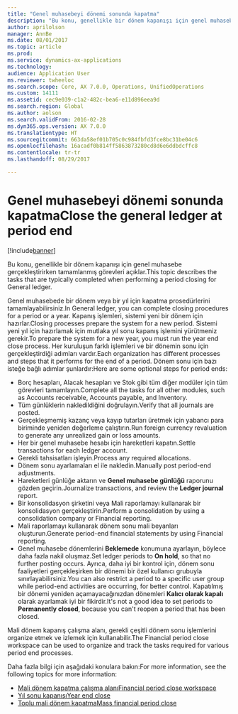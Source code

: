 ```yaml
---
title: "Genel muhasebeyi dönemi sonunda kapatma"
description: "Bu konu, genellikle bir dönem kapanışı için genel muhasebe gerçekleştirirken tamamlanmış görevleri açıklar."
author: aprilolson
manager: AnnBe
ms.date: 08/01/2017
ms.topic: article
ms.prod: 
ms.service: dynamics-ax-applications
ms.technology: 
audience: Application User
ms.reviewer: twheeloc
ms.search.scope: Core, AX 7.0.0, Operations, UnifiedOperations
ms.custom: 14111
ms.assetid: cec9e039-c1a2-482c-bea6-e11d896eea9d
ms.search.region: Global
ms.author: aolson
ms.search.validFrom: 2016-02-28
ms.dyn365.ops.version: AX 7.0.0
ms.translationtype: HT
ms.sourcegitcommit: 663da58ef01b705c0c984fbfd3fce8bc31be04c6
ms.openlocfilehash: 16acadf0b814ff5863873280cd8d6e6ddbdcffc8
ms.contentlocale: tr-tr
ms.lasthandoff: 08/29/2017

---
```


# <a name="close-the-general-ledger-at-period-end"></a><span data-ttu-id="65157-103">Genel muhasebeyi dönemi sonunda kapatma</span><span class="sxs-lookup"><span data-stu-id="65157-103">Close the general ledger at period end</span></span>

[!include[banner](../includes/banner.md)]


<span data-ttu-id="65157-104">Bu konu, genellikle bir dönem kapanışı için genel muhasebe gerçekleştirirken tamamlanmış görevleri açıklar.</span><span class="sxs-lookup"><span data-stu-id="65157-104">This topic describes the tasks that are typically completed when performing a period closing for General ledger.</span></span> 

<span data-ttu-id="65157-105">Genel muhasebede bir dönem veya bir yıl için kapatma prosedürlerini tamamlayabilirsiniz.</span><span class="sxs-lookup"><span data-stu-id="65157-105">In General ledger, you can complete closing procedures for a period or a year.</span></span> <span data-ttu-id="65157-106">Kapanış işlemleri, sistemi yeni bir dönem için hazırlar.</span><span class="sxs-lookup"><span data-stu-id="65157-106">Closing processes prepare the system for a new period.</span></span> <span data-ttu-id="65157-107">Sistemi yeni yıl için hazırlamak için mutlaka yıl sonu kapanış işlemini yürütmeniz gerekir.</span><span class="sxs-lookup"><span data-stu-id="65157-107">To prepare the system for a new year, you must run the year end close process.</span></span> <span data-ttu-id="65157-108">Her kuruluşun farklı işlemleri ve bir dönemin sonu için gerçekleştirdiği adımları vardır.</span><span class="sxs-lookup"><span data-stu-id="65157-108">Each organization has different processes and steps that it performs for the end of a period.</span></span> <span data-ttu-id="65157-109">Dönem sonu için bazı isteğe bağlı adımlar şunlardır:</span><span class="sxs-lookup"><span data-stu-id="65157-109">Here are some optional steps for period ends:</span></span>

-   <span data-ttu-id="65157-110">Borç hesapları, Alacak hesapları ve Stok gibi tüm diğer modüler için tüm görevleri tamamlayın.</span><span class="sxs-lookup"><span data-stu-id="65157-110">Complete all the tasks for all other modules, such as Accounts receivable, Accounts payable, and Inventory.</span></span>
-   <span data-ttu-id="65157-111">Tüm günlüklerin nakledildiğini doğrulayın.</span><span class="sxs-lookup"><span data-stu-id="65157-111">Verify that all journals are posted.</span></span>
-   <span data-ttu-id="65157-112">Gerçekleşmemiş kazanç veya kayıp tutarları üretmek için yabancı para biriminde yeniden değerleme çalıştırın.</span><span class="sxs-lookup"><span data-stu-id="65157-112">Run foreign currency revaluation to generate any unrealized gain or loss amounts.</span></span>
-   <span data-ttu-id="65157-113">Her bir genel muhasebe hesabı için hareketleri kapatın.</span><span class="sxs-lookup"><span data-stu-id="65157-113">Settle transactions for each ledger account.</span></span>
-   <span data-ttu-id="65157-114">Gerekli tahsisatları işleyin.</span><span class="sxs-lookup"><span data-stu-id="65157-114">Process any required allocations.</span></span>
-   <span data-ttu-id="65157-115">Dönem sonu ayarlamaları el ile nakledin.</span><span class="sxs-lookup"><span data-stu-id="65157-115">Manually post period-end adjustments.</span></span>
-   <span data-ttu-id="65157-116">Hareketleri günlüğe aktarın ve **Genel muhasebe günlüğü** raporunu gözden geçirin.</span><span class="sxs-lookup"><span data-stu-id="65157-116">Journalize transactions, and review the **Ledger journal** report.</span></span>
-   <span data-ttu-id="65157-117">Bir konsolidasyon şirketini veya Mali raporlamayı kullanarak bir konsolidasyon gerçekleştirin.</span><span class="sxs-lookup"><span data-stu-id="65157-117">Perform a consolidation by using a consolidation company or Financial reporting.</span></span>
-   <span data-ttu-id="65157-118">Mali raporlamayı kullanarak dönem sonu mali beyanları oluşturun.</span><span class="sxs-lookup"><span data-stu-id="65157-118">Generate period-end financial statements by using Financial reporting.</span></span>
-   <span data-ttu-id="65157-119">Genel muhasebe dönemlerini **Beklemede** konumuna ayarlayın, böylece daha fazla nakil oluşmaz.</span><span class="sxs-lookup"><span data-stu-id="65157-119">Set ledger periods to **On hold**, so that no further posting occurs.</span></span> <span data-ttu-id="65157-120">Ayrıca, daha iyi bir kontrol için, dönem sonu faaliyetleri gerçekleşirken bir dönemi bir özel kullanıcı grubuyla sınırlayabilirsiniz.</span><span class="sxs-lookup"><span data-stu-id="65157-120">You can also restrict a period to a specific user group while period-end activities are occurring, for better control.</span></span> <span data-ttu-id="65157-121">Kapatılmış bir dönemi yeniden açamayacağınızdan dönemleri **Kalıcı olarak kapalı** olarak ayarlamak iyi bir fikirdir.</span><span class="sxs-lookup"><span data-stu-id="65157-121">It's not a good idea to set periods to **Permanently closed**, because you can't reopen a period that has been closed.</span></span>

<span data-ttu-id="65157-122">Mali dönem kapanış çalışma alanı, gerekli çeşitli dönem sonu işlemlerini organize etmek ve izlemek için kullanabilir.</span><span class="sxs-lookup"><span data-stu-id="65157-122">The Financial period close workspace can be used to organize and track the tasks required for various period end processes.</span></span> 


<span data-ttu-id="65157-123">Daha fazla bilgi için aşağıdaki konulara bakın:</span><span class="sxs-lookup"><span data-stu-id="65157-123">For more information, see the following topics for more information:</span></span>
- [<span data-ttu-id="65157-124">Mali dönem kapatma çalışma alanı</span><span class="sxs-lookup"><span data-stu-id="65157-124">Financial period close workspace</span></span>](financial-period-close-workspace.md) 
- [<span data-ttu-id="65157-125">Yıl sonu kapanışı</span><span class="sxs-lookup"><span data-stu-id="65157-125">Year end close</span></span>](Year-end-close.md)  
- [<span data-ttu-id="65157-126">Toplu mali dönem kapatma</span><span class="sxs-lookup"><span data-stu-id="65157-126">Mass financial period close</span></span>](tasks/mass-financial-period-close.md)





